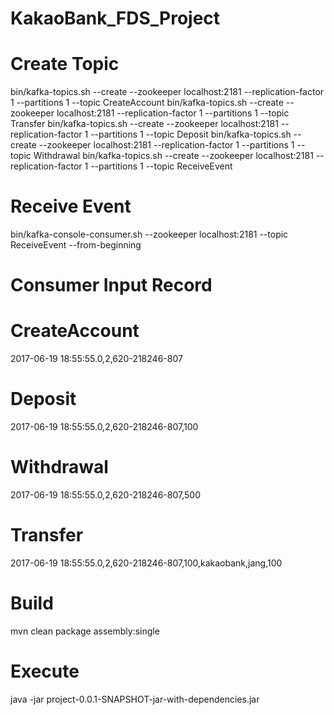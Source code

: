 # KakaoBank_FDS_Project

# Create Topic
bin/kafka-topics.sh --create --zookeeper localhost:2181 --replication-factor 1 --partitions 1 --topic CreateAccount
bin/kafka-topics.sh --create --zookeeper localhost:2181 --replication-factor 1 --partitions 1 --topic Transfer
bin/kafka-topics.sh --create --zookeeper localhost:2181 --replication-factor 1 --partitions 1 --topic Deposit
bin/kafka-topics.sh --create --zookeeper localhost:2181 --replication-factor 1 --partitions 1 --topic Withdrawal
bin/kafka-topics.sh --create --zookeeper localhost:2181 --replication-factor 1 --partitions 1 --topic ReceiveEvent

# Receive Event
bin/kafka-console-consumer.sh --zookeeper localhost:2181 --topic ReceiveEvent --from-beginning

# Consumer Input Record
# CreateAccount
2017-06-19 18:55:55.0,2,620-218246-807

# Deposit
2017-06-19 18:55:55.0,2,620-218246-807,100

# Withdrawal
2017-06-19 18:55:55.0,2,620-218246-807,500

# Transfer
2017-06-19 18:55:55.0,2,620-218246-807,100,kakaobank,jang,100

# Build
mvn clean package assembly:single

# Execute
java -jar project-0.0.1-SNAPSHOT-jar-with-dependencies.jar
